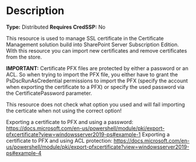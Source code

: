 # Description

**Type:** Distributed
**Requires CredSSP:** No

This resource is used to manage SSL certificate in the Certificate Management
solution build into SharePoint Server Subscription Edition. With this resource
you can import new certificates and remove certificates from the store.

**IMPORTANT:** Certificate PFX files are protected by either a password
or an ACL. So when trying to import the PFX file, you either have to grant
the PsDscRunAsCredential permissions to import the PFX (specify the account
when exporting the certificate to a PFX) or specify the used password via
the CertificatePassword parameter.

This resource does not check what option you used and will fail importing
the certicate when not using the correct option!

Exporting a certificate to PFX and using a password: https://docs.microsoft.com/en-us/powershell/module/pki/export-pfxcertificate?view=windowsserver2019-ps#example-1
Exporting a certificate to PFX and using ACL protection: https://docs.microsoft.com/en-us/powershell/module/pki/export-pfxcertificate?view=windowsserver2019-ps#example-4
